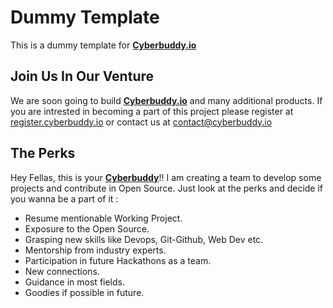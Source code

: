 # Dummy Template
This is a dummy template for [**Cyberbuddy.io**](https://www.cyberbuddy.io)

## Join Us In Our Venture
We are soon going to build [**Cyberbuddy.io**](https://www.cyberbuddy.io) and many additional products. If you are intrested in becoming a part of this project please register at [register.cyberbuddy.io](https://register.cyberbuddy.io) or contact us at [contact@cyberbuddy.io](mailto:contact@cyberbuddy.io)

## The Perks
Hey Fellas, this is your [**Cyberbuddy**](https://manasgupta.me)!! I am creating a team to develop some projects and contribute in Open Source. Just look at the perks and decide if you wanna be a part of it :

- Resume mentionable Working Project.
- Exposure to the Open Source.
- Grasping new skills like Devops, Git-Github, Web Dev etc.
- Mentorship from industry experts.
- Participation in future Hackathons as a team.
- New connections.
- Guidance in most fields.
- Goodies if possible in future.
